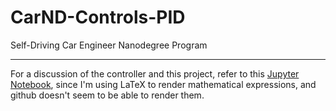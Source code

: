 # CarND-Controls-PID
Self-Driving Car Engineer Nanodegree Program

---

For a discussion of the controller and this project, refer to this [Jupyter Notebook](README.ipynb), since I'm using LaTeX to render mathematical expressions, and github doesn't seem to be able to render them.

